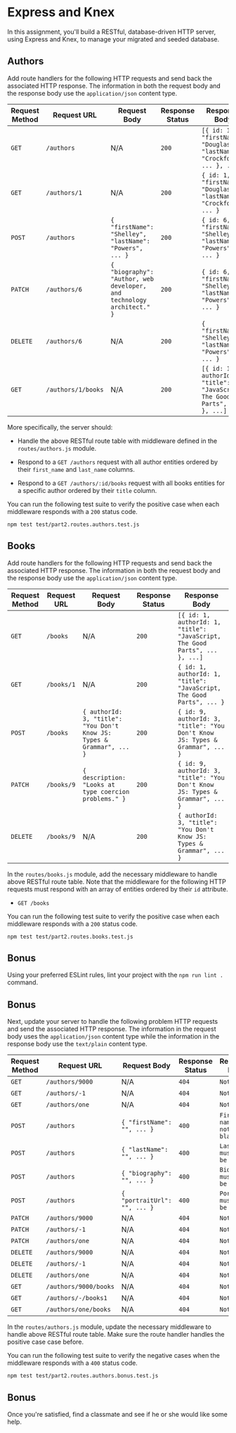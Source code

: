 # Express and Knex

In this assignment, you'll build a RESTful, database-driven HTTP server, using Express and Knex, to manage your migrated and seeded database.

## Authors

Add route handlers for the following HTTP requests and send back the associated HTTP response. The information in both the request body and the response body use the `application/json` content type.

| Request Method | Request URL        | Request Body                                                          | Response Status | Response Body                                                               |
|----------------|--------------------|-----------------------------------------------------------------------|-----------------|-----------------------------------------------------------------------------|
| `GET`          | `/authors`         | N/A                                                                   | `200`           | `[{ id: 1, "firstName": "Douglas", "lastName": "Crockford", ... }, ...]`    |
| `GET`          | `/authors/1`       | N/A                                                                   | `200`           | `{ id: 1, "firstName": "Douglas", "lastName": "Crockford", ... }`           |
| `POST`         | `/authors`         | `{ "firstName": "Shelley", "lastName": "Powers", ... }`               | `200`           | `{ id: 6, "firstName": "Shelley", "lastName": "Powers", ... }`              |
| `PATCH`        | `/authors/6`       | `{ "biography": "Author, web developer, and technology architect." }` | `200`           | `{ id: 6, "firstName": "Shelley", "lastName": "Powers", ... }`              |
| `DELETE`       | `/authors/6`       | N/A                                                                   | `200`           | `{ "firstName": "Shelley", "lastName": "Powers", ... }`                     |
| `GET`          | `/authors/1/books` | N/A                                                                   | `200`           | `[{ id: 1, authorId: 1, "title": "JavaScript, The Good Parts", ... }, ...]` |

More specifically, the server should:

- Handle the above RESTful route table with middleware defined in the `routes/authors.js` module.

- Respond to a `GET /authors` request with all author entities ordered by their `first_name` and `last_name` columns.

- Respond to a `GET /authors/:id/books` request with all books entities for a specific author ordered by their `title` column.

You can run the following test suite to verify the positive case when each middleware responds with a `200` status code.

```shell
npm test test/part2.routes.authors.test.js
```

## Books

Add route handlers for the following HTTP requests and send back the associated HTTP response. The information in both the request body and the response body use the `application/json` content type.

| Request Method | Request URL        | Request Body                                                          | Response Status | Response Body                                                                |
|----------------|--------------------|-----------------------------------------------------------------------|-----------------|------------------------------------------------------------------------------|
| `GET`          | `/books`           | N/A                                                                   | `200`           | `[{ id: 1, authorId: 1, "title": "JavaScript, The Good Parts", ... }, ...]`  |
| `GET`          | `/books/1`         | N/A                                                                   | `200`           | `{ id: 1, authorId: 1, "title": "JavaScript, The Good Parts", ... }`         |
| `POST`         | `/books`           | `{ authorId: 3, "title": "You Don't Know JS: Types & Grammar", ... }` | `200`           | `{ id: 9, authorId: 3, "title": "You Don't Know JS: Types & Grammar", ... }` |
| `PATCH`        | `/books/9`         | `{ description: "Looks at type coercion problems." }`                 | `200`           | `{ id: 9, authorId: 3, "title": "You Don't Know JS: Types & Grammar", ... }` |
| `DELETE`       | `/books/9`         | N/A                                                                   | `200`           | `{ authorId: 3, "title": "You Don't Know JS: Types & Grammar", ... }`        |

In the `routes/books.js` module, add the necessary middleware to handle above RESTful route table. Note that the middleware for the following HTTP requests must respond with an array of entities ordered by their `id` attribute.

- `GET /books`

You can run the following test suite to verify the positive case when each middleware responds with a `200` status code.

```shell
npm test test/part2.routes.books.test.js
```

## Bonus

Using your preferred ESLint rules, lint your project with the `npm run lint .` command.

## Bonus

Next, update your server to handle the following problem HTTP requests and send the associated HTTP response. The information in the request body uses the `application/json` content type while the information in the response body use the `text/plain` content type.

| Request Method | Request URL           | Request Body                 | Response Status | Response Body                  |
|----------------|-----------------------|------------------------------|-----------------|--------------------------------|
| `GET`          | `/authors/9000`       | N/A                          | `404`           | `Not Found`                    |
| `GET`          | `/authors/-1`         | N/A                          | `404`           | `Not Found`                    |
| `GET`          | `/authors/one`        | N/A                          | `404`           | `Not Found`                    |
| `POST`         | `/authors`            | `{ "firstName": "", ... }`   | `400`           | `First name must not be blank` |
| `POST`         | `/authors`            | `{ "lastName": "", ... }`    | `400`           | `Last name must not be blank`  |
| `POST`         | `/authors`            | `{ "biography": "", ... }`   | `400`           | `Biography must not be blank`  |
| `POST`         | `/authors`            | `{ "portraitUrl": "", ... }` | `400`           | `Portrait must not be blank`   |
| `PATCH`        | `/authors/9000`       | N/A                          | `404`           | `Not Found`                    |
| `PATCH`        | `/authors/-1`         | N/A                          | `404`           | `Not Found`                    |
| `PATCH`        | `/authors/one`        | N/A                          | `404`           | `Not Found`                    |
| `DELETE`       | `/authors/9000`       | N/A                          | `404`           | `Not Found`                    |
| `DELETE`       | `/authors/-1`         | N/A                          | `404`           | `Not Found`                    |
| `DELETE`       | `/authors/one`        | N/A                          | `404`           | `Not Found`                    |
| `GET`          | `/authors/9000/books` | N/A                          | `404`           | `Not Found`                    |
| `GET`          | `/authors/-/books1`   | N/A                          | `404`           | `Not Found`                    |
| `GET`          | `/authors/one/books`  | N/A                          | `404`           | `Not Found`                    |

In the `routes/authors.js` module, update the necessary middleware to handle above RESTful route table. Make sure the route handler handles the positive case case before.

You can run the following test suite to verify the negative cases when the middleware responds with a `400` status code.

```shell
npm test test/part2.routes.authors.bonus.test.js
```

## Bonus

Once you're satisfied, find a classmate and see if he or she would like some help.
